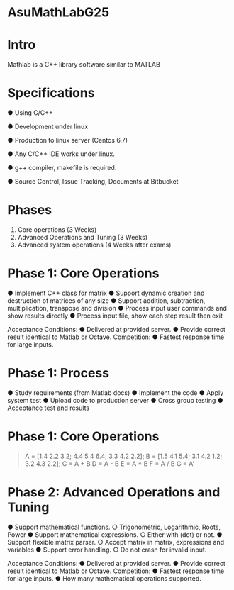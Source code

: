 # AsuMathLabG25
# Intro
Mathlab is a C++ library software similar to MATLAB
# Specifications

● Using C/C++

● Development under linux

● Production to linux server (Centos 6.7)

● Any C/C++ IDE works under linux.

● g++ compiler, makefile is required.

● Source Control, Issue Tracking, Documents at Bitbucket

# Phases
1. Core operations (3 Weeks)
2. Advanced Operations and Tuning (3 Weeks)
3. Advanced system operations (4 Weeks after exams)

# Phase 1: Core Operations
● Implement C++ class for matrix
● Support dynamic creation and destruction of matrices of any size
● Support addition, subtraction, multiplication, transpose and division
● Process input user commands and show results directly
● Process input file, show each step result then exit

Acceptance Conditions:
● Delivered at provided server.
● Provide correct result identical to Matlab or Octave.
Competition:
● Fastest response time for large inputs.


# Phase 1: Process
● Study requirements (from Matlab docs)
● Implement the code
● Apply system test
● Upload code to production server
● Cross group testing
● Acceptance test and results


# Phase 1: Core Operations
> A = [1.4 2.2 3.2; 4.4 5.4 6.4; 3.3 4.2 2.2];
> B = [1.5 4.1 5.4; 3.1 4.2 1.2; 3.2 4.3 2.2];
> C = A + B
> D = A - B
> E = A * B
> F = A / B
> G = A’


# Phase 2: Advanced Operations and Tuning
● Support mathematical functions.
○ Trigonometric, Logarithmic, Roots, Power
● Support mathematical expressions.
○ Either with (dot) or not.
● Support flexible matrix parser.
○ Accept matrix in matrix, expressions and variables
● Support error handling.
○ Do not crash for invalid input.

Acceptance Conditions:
● Delivered at provided server.
● Provide correct result identical to Matlab or Octave.
Competition:
● Fastest response time for large inputs.
● How many mathematical operations supported.

